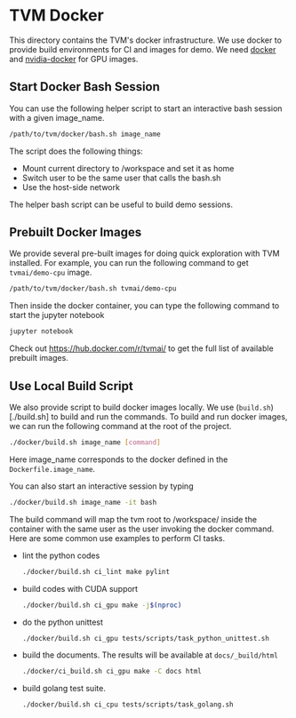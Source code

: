 # TVM Docker

This directory contains the TVM's docker infrastructure.
We use docker to provide build environments for CI and images for demo.
We need [docker](https://docs.docker.com/engine/installation/) and
[nvidia-docker](https://github.com/NVIDIA/nvidia-docker/) for GPU images.

## Start Docker Bash Session

You can use the following helper script to start an
interactive bash session with a given image_name.

```bash
/path/to/tvm/docker/bash.sh image_name
```

The script does the following things:
- Mount current directory to /workspace and set it as home
- Switch user to be the same user that calls the bash.sh
- Use the host-side network

The helper bash script can be useful to build demo sessions.

## Prebuilt Docker Images

We provide several pre-built images for doing quick exploration with TVM installed.
For example, you can run the following command to get ```tvmai/demo-cpu``` image.

```bash
/path/to/tvm/docker/bash.sh tvmai/demo-cpu
```

Then inside the docker container, you can type the following command to start the jupyter notebook
```bash
jupyter notebook
```

Check out https://hub.docker.com/r/tvmai/ to get the full list of available prebuilt images.


## Use Local Build Script

We also provide script to build docker images locally.
We use (`build.sh`)[./build.sh] to build and run the commands.
To build and run docker images, we can run the following command
at the root of the project.

```bash
./docker/build.sh image_name [command]
```

Here image_name corresponds to the docker defined in the
```Dockerfile.image_name```.

You can also start an interactive session by typing

```bash
./docker/build.sh image_name -it bash
```

The build command will map the tvm root to /workspace/ inside the container
with the same user as the user invoking the docker command.
Here are some common use examples to perform CI tasks.

- lint the python codes

  ```bash
  ./docker/build.sh ci_lint make pylint
  ```

- build codes with CUDA support

  ```bash
  ./docker/build.sh ci_gpu make -j$(nproc)
  ```

- do the python unittest

  ```bash
  ./docker/build.sh ci_gpu tests/scripts/task_python_unittest.sh
  ```

- build the documents. The results will be available at `docs/_build/html`

  ```bash
  ./docker/ci_build.sh ci_gpu make -C docs html
  ```

- build golang test suite.

  ```bash
  ./docker/build.sh ci_cpu tests/scripts/task_golang.sh
  ```
